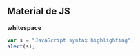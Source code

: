 ## Material de JS

**whitespace**

```javascript
var s = "JavaScript syntax highlighting";
alert(s);
```